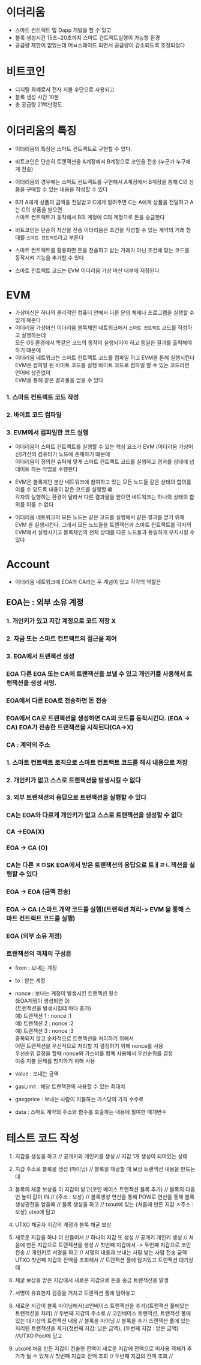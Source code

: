 # 이더리움
- 스마트 컨트랙트 밒 Dapp 개발을 할 수 있고
- 블록 생성시간 15초~20초까지 스마트 컨트랙트실행이 가능항 환경
- 공급량 제한이 없었는데 어ㅂ스래이드 되면서 공급량이 감소되도록 조정되었다
# 비트코인
- 디지털 화폐로서 전자 지불 수단으로 사용되고
- 블록 생성 시간 10분
- 총 공급량 21백만정도

# 이더리움의 특징

- 이더리움의 특징은 스마트 컨트랙트로 구현할 수 있다.
- 비트코인은 단순히 트랜잭션을 A계정에서 B계정으로 코인을 전송 (누군가 누구에게 전송)
- 이더리움의 경우에는 스마트 컨트랙트를 구현해서 A계정에서 B계정을 통해 C의 상품을 구매할 수 있는 내용을 작성할 수 있다
- B가 A에게 상품의 금액을 전달받고 C에게 알려주면 C는 A에게 상품을 전달하고 A는 C의 상품을 받으면 <br>
스마트 컨트랙트가 동작해서 B의 계정에 C의 계정으로 돈을 송금한다
- 비트코인은 단순히 자산을 전송 이더리움은 조건을 작성할 수 있는 계약의 거래 형태를 `스마트 컨트랙트`라고 부른다
- 스마트 컨트랙트를 활용하면 돈을 전솔하고 받는 거래가 아닌 조건에 맞는 코드를 동작시켜 기능을 추가할 수 있다

- 스마트 컨트랙트 코드는 EVM 이더리움 가상 머신 내부에 저장된다

# EVM 
- 가상머신은 하나의 물리적인 컴퓨터 안에서 다른 운영 체제나 프로그램을 실행할 수 있게 해준다
- 이더리움 가상머신 이더리움 블록체인 네트워크에서 `스마트 컨트랙트` 코드를 작성하고 실행하는데<br>
모든 OS 환경에서 똑같은 코드의 동작이 실행되어야 하고 동일한 결과를 출력해야하기 떄문에<br>
- 이더리움 네트워크는 스마트 컨트랙트 코드를 컴파일 하고 EVM을 톤해 실행시킨다<br>
EVM은 컴파일 된 바이트 코드를 실행 바이트 코드로 컴파일 할 수 있는 코드라면 언어에 상관없이 <br>
EVM을 통해 같은 결과물을 얻을 수 있다

### 1. 스마트 컨트랙트 코드 작성
### 2. 바이트 코드 컴파일
### 3. EVM에서 컴파일한 코드 실행

- 이더리움이 스마트 컨트랙트를 실행할 수 있는 핵심 요소가 EVM (이더리움 가상머신)가산의 컴퓨터가 노드에 존재하기 떄문에<br>
이더리움이 정의한 슈틱에 맞게 스마트 컨트랙트 코드를 실행하고 경과를 상태에 넙데이트 하는 작업을 수행한다

- EVM은 블록체인 분산 네트워크에 참여하고 있는 모든 노드들 같은 상태의 합의를 이룰 수 있도록 내용이 같은 코드를 실헹할 떄 <br>
각자의 실행하는 환경이 달라서 다른 결과물을 얻으면 네트워크는 하나의 상태의 합의를 이룰 수 없다

- 이더리움 네트워크의 모든 노드는 같은 코드를 실행해서 같은 결과를 얻기 위해 EVM 을 실행시킨다. 그래서 모든 노드들을 트랜잭션과 스마트 컨트랙트를 각자의 EVM에서 실행시키고 블록체인의 전체 상태를 다른 노드들과 동일하게 우지시킬 수 있다

# Account

- 이더리움 네트워크에 EOA와 CA라는 두 계념이 있고 각각의 역할은 

## EOA는  : 외부 소유 계정

### 1. 개인키가 있고 지갑 계정으로 코드 저장 X

### 2. 자금 또는 스마트 컨트랙트의 접근을 제어

### 3. EOA에서 트랜잭션 생성

### EOA 다른 EOA 또는 CA에 트랜잭션을 보낼 수 있고 개인키를 사용해서 트랜잭션을 생성 서명.

### EOA에서 다른 EOA로 전송하면 돈 전송

### EOA에서 CA로 트랜잭션을 생성하면 CA의 코드를 동작시킨다. (EOA -> CA) EOA가 전송한 트랜잭션을 시작된다(CA->X)

### CA : 계약의 주소

### 1. 스마트 컨트랙트 로직으로 스마트 컨트랙트 코드를 해시 내용으로 저장

### 2. 개인키가 없고 스스로 트랜잭션을 발생시킬 수 없다

### 3. 외부 트랜잭션의 응답으로 트랜잭션을 실행할 수 있다

### CA는 EOA와 다르게 개인키가 없고 스스로 트랜잭션을 생성할 수 없다

### CA ->EOA(X)

### EOA -> CA (O)

### CA는 다른 ㅊㅁSK EOA에서 받은 트랜잭션의 응답으로 트ㅐㄹㄴ잭션을 실행할 수 있다

### EOA -> EOA (금액 전송)

### EOA -> CA (스마트 개약 코드를 실행)(트랜잭션 처리-> EVM 을 통해 스마트 컨트랙트 코드를 실행)

### EOA (외부 소유 계정) 

### 트랜잭션의 객체의 구성은
- from : 보내는 계정
- to : 받는 계정 
- nonce : 보내는 계정이 발생시킨 트랜잭션 횟수<br>
(EOA계쩡이 생성되면 0) <br>
(트랜잭션을 발생시킬떄 마다 증가)<br>
예) 트랜잭션 1 : nonce :1<br>
예) 트랜잭션 2 : nonce :2<br>
예) 트랜잭션 3 : nonce :3<br>
중복되지 않고 순차적으로 트랜잭션을 처리하기 위해서 <br>
어떤 트랜잭션을 우선적으로 처리할 지 결정하기 위해 nonce를 사용<br>
우선순위 결정을 할때 nonce와 가스비를 함꼐 사용해서 우선순위를 결정 <br>
이중 지불 문제를 방지하기 위해 사용

- value : 보내는 금액
- gasLimit : 해당 트랜잭젼의 사용할 수 있는 최대치
- gasgprice : 보내는 사람이 지불하는 가스당의 가격 수수료
- data : 스마트 계약의 주소와 함수를 호출하는 내용에 필여한 매개변수

# 테스트 코드 작성

1. 지갑을 생성을 하고
// 공개키와 개인키를 생성
// 지갑 1개 생성이 되어있는 상태

2. 지갑 주소로 블록을 생성 (마이닝)
// 블록을 채굴할 때 보상 트랜잭션 내용을 만드는데
3. 블록의 채굴 보상을 이 지갑이 받고(코인 베이스 트랜잭션 블록 추가)
// 블록의 다음번 높이 값이 IN
// {주소 : 보상}
// 블록생성 연산을 통해 POW로 연산을 통해 블록 생성권한을 얻을때
// 블록 생성을 하고
// txout에 있는 {처음에 만든 지갑 ㅈ주소 : 보상} utxo에 담고


4. UTXO 채굴자 지갑의 계정과 블록 채굴 보상

5. 새로운 지갑을 하나 더 만들어서
// 하나의 지갑 또 생성
// 공개키 개인키 생성
// 처음에 만든 지갑으로 트랜잭션을 생성
// 첫번째 지갑에서 -> 두번째 지갑으로 코인 전송
// 개인키로 서명을 하고
// 서명의 내용과 보내는 사람 받는 사람 전송 금액 UTXO 첫번째 지갑의 잔액을 조회해서
// 트랜잭션 풀에 담겨있고 트랜잭션 대기상태

6. 채굴 보상을 받은 지갑에서 새로운 지갑으로 돈을 송금 트랜잭션을 발생
7. 서명이 유효한지 검증을 거치고 트랜잭션 풀에 담아놓고
8. 새로운 지갑이 블록 마이닝해서(코인베이스 트랜잭션을 추가)(트랜잭션 풀에있는 트랜잭션을 처리)
// 두번째 지갑의 주소로
// 코인베이스 트랜잭션, 트랜잭션 풀에 있는 대기상의 트랜잭션 내용
// 블록을 마이닝
// 블록을 추가 츠랜잭션 풀에 있는 처리된 트랜잭션을 제거{첫번째 지갑: 남은 금액}, {두번째 지갑 : 받은 금액}
//UTXO Pool에 담고


9. utxo에 처음 만든 지갑이 전솔한 잔액이 새로운 지갑에 잔액으로 미사용 객체가 추가가 될 수 있게
// 첫번째 지갑의 잔액 조회
// 두번쨰 지갑의 잔액 조회
// 